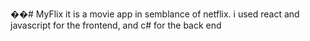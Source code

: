 ��#   M y F l i x 
 it is a movie app in semblance of netflix. i used react and javascript for the frontend, and c# for the back end
 
